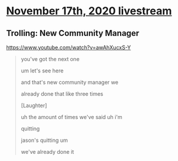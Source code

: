 # [November 17th, 2020 livestream](../2020-11-17.md)
## Trolling: New Community Manager
https://www.youtube.com/watch?v=awAhXucxS-Y
> you've got the next one
> 
> um let's see here
> 
> and that's new community manager we
> 
> already done that like three times
> 
> [Laughter]
> 
> uh the amount of times we've said uh i'm
> 
> quitting
> 
> jason's quitting um
> 
> we've already done it
> 
